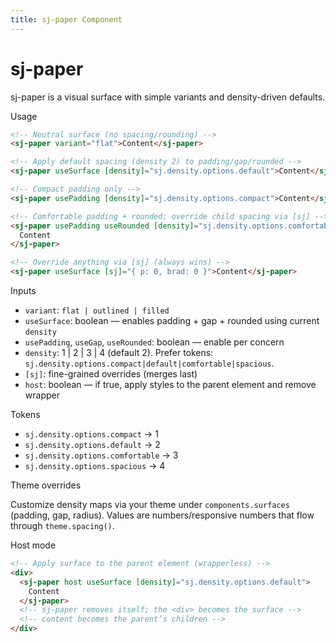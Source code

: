 ```yaml
---
title: sj-paper Component
---
```


# sj-paper

sj-paper is a visual surface with simple variants and density-driven defaults.

Usage

```html
<!-- Neutral surface (no spacing/rounding) -->
<sj-paper variant="flat">Content</sj-paper>

<!-- Apply default spacing (density 2) to padding/gap/rounded -->
<sj-paper useSurface [density]="sj.density.options.default">Content</sj-paper>

<!-- Compact padding only -->
<sj-paper usePadding [density]="sj.density.options.compact">Content</sj-paper>

<!-- Comfortable padding + rounded; override child spacing via [sj] -->
<sj-paper usePadding useRounded [density]="sj.density.options.comfortable" [sj]="{ gap: 0 }">
  Content
</sj-paper>

<!-- Override anything via [sj] (always wins) -->
<sj-paper useSurface [sj]="{ p: 0, brad: 0 }">Content</sj-paper>
```

Inputs

- `variant`: `flat | outlined | filled`
- `useSurface`: boolean — enables padding + gap + rounded using current `density`
- `usePadding`, `useGap`, `useRounded`: boolean — enable per concern
- `density`: 1 | 2 | 3 | 4 (default 2). Prefer tokens: `sj.density.options.compact|default|comfortable|spacious`.
- `[sj]`: fine-grained overrides (merges last)
- `host`: boolean — if true, apply styles to the parent element and remove wrapper

Tokens

- `sj.density.options.compact` → 1
- `sj.density.options.default` → 2
- `sj.density.options.comfortable` → 3
- `sj.density.options.spacious` → 4

Theme overrides

Customize density maps via your theme under `components.surfaces` (padding, gap, radius). Values are numbers/responsive numbers that flow through `theme.spacing()`.

Host mode

```html
<!-- Apply surface to the parent element (wrapperless) -->
<div>
  <sj-paper host useSurface [density]="sj.density.options.default">
    Content
  </sj-paper>
  <!-- sj-paper removes itself; the <div> becomes the surface -->
  <!-- content becomes the parent’s children -->
</div>
```

